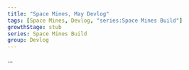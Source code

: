 ```yaml
---
title: "Space Mines, May Devlog"
tags: [Space Mines, Devlog, "series:Space Mines Build"]
growthStage: stub
series: Space Mines Build
group: Devlog
---
```


...